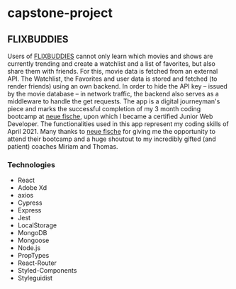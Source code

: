 # capstone-project

## FLIXBUDDIES

Users of [FLIXBUDDIES](https://flixbuddies.herokuapp.com) cannot only learn which movies and shows are currently trending and create a watchlist and a list of favorites, but also share them with friends. For this, movie data is fetched from an external API. The Watchlist, the Favorites and user data is stored and fetched (to render friends) using an own backend. In order to hide the API key – issued by the movie database – in network traffic, the backend also serves as a middleware to handle the get requests. The app is a digital journeyman's piece and marks the successful completion of my 3 month coding bootcamp at [neue fische](https://www.neuefische.de/), upon which I became a certified Junior Web Developer. The functionalities used in this app represent my coding skills of April 2021. Many thanks to [neue fische](https://www.neuefische.de/) for giving me the opportunity to attend their bootcamp and a huge shoutout to my incredibly gifted (and patient) coaches Miriam and Thomas.

### Technologies

- React
- Adobe Xd
- axios
- Cypress
- Express
- Jest
- LocalStorage
- MongoDB
- Mongoose
- Node.js
- PropTypes
- React-Router
- Styled-Components
- Styleguidist
